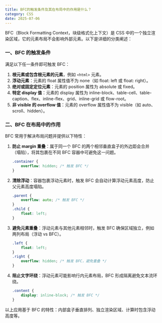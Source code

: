 ```yaml
---
title: BFC的触发条件及其在布局中的作用是什么？
category: CSS
date: 2025-07-06
---
```

BFC（Block Formatting Context，块级格式化上下文）是 CSS 中的一个独立渲染区域，它的元素布局不会影响外部元素。以下是详细的分类阐述：

### 一、BFC 的触发条件  
满足以下任一条件即可触发 BFC：  
1. **根元素或包含根元素的元素**，例如 `<html>` 元素。  
2. **浮动元素**：元素的 float 属性值不为 none（如 float: left 或 float: right）。  
3. **绝对或固定定位元素**：元素的 position 属性为 absolute 或 fixed。  
4. **特定 display 值**：元素的 display 属性为 inline-block、table-cell、table-caption、flex、inline-flex、grid、inline-grid 或 flow-root。  
5. **非 visible 的 overflow 值**：元素的 overflow 属性值不为 visible（如 auto、scroll、hidden）。  

### 二、BFC 在布局中的作用  
BFC 常用于解决布局问题并提供以下特性：  
1. **防止 margin 重叠**：属于同一个 BFC 的两个相邻垂直盒子的外边距会合并（塌陷），将其包裹在不同 BFC 容器中可避免这一问题。  
    ```css
    .container {
        overflow: hidden; /* 触发 BFC */
    }
    ```  
2. **清除浮动**：容器包裹浮动元素时，触发 BFC 会自动计算浮动元素高度，防止父元素高度塌陷。  
    ```css
    .parent {
        overflow: auto; /* 触发 BFC */
    }
    .child {
        float: left;
    }
    ```  
3. **避免元素重叠**：浮动元素与其他元素相邻时，触发 BFC 确保区域独立，例如两列布局（浮动 vs BFC）。  
    ```css
    .left {
        float: left;
    }
    .right {
        overflow: hidden; /* 触发 BFC，避免重叠 */
    }
    ```  
4. **阻止文字环绕**：浮动元素可能影响行内元素布局，BFC 形成隔离避免文本流环绕。  
    ```css
    .content {
        display: inline-block; /* 触发 BFC */
    }
    ```  

以上应用基于 BFC 的特性：内部盒子垂直排列、独立渲染区域、计算时包含浮动高度等。
